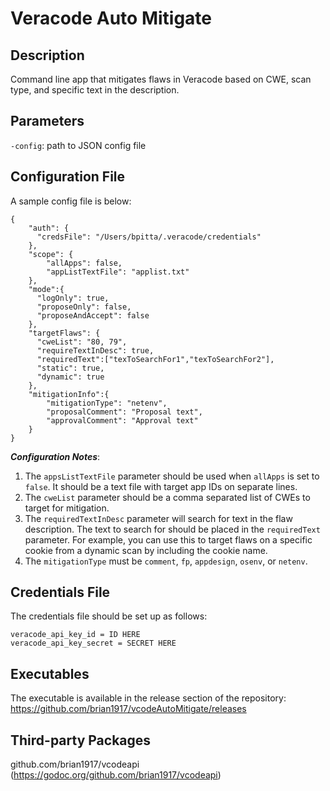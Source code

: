 # Veracode Auto Mitigate

## Description
Command line app that mitigates flaws in Veracode based on CWE, scan type, and specific text in the description.

## Parameters
`-config`: path to JSON config file

## Configuration File
A sample config file is below:
```
{
    "auth": {
      "credsFile": "/Users/bpitta/.veracode/credentials"
    },
    "scope": {
        "allApps": false,
        "appListTextFile": "applist.txt"
    },
    "mode":{
      "logOnly": true,
      "proposeOnly": false,
      "proposeAndAccept": false
    },
    "targetFlaws": {
      "cweList": "80, 79",
      "requireTextInDesc": true,
      "requiredText":["texToSearchFor1","texToSearchFor2"],
      "static": true,
      "dynamic": true
    },
    "mitigationInfo":{
        "mitigationType": "netenv",
        "proposalComment": "Proposal text",
        "approvalComment": "Approval text"
    }
}
 ```
 **_Configuration Notes_**:
 1. The `appsListTextFile` parameter should be used when `allApps` is set to `false`. It should be a text file with target app IDs on separate lines.
 2. The `cweList` parameter should be a comma separated list of CWEs to target for mitigation.
 3. The `requiredTextInDesc` parameter will search for text in the flaw description. The text to search for should be placed in the `requiredText` parameter. For example, you can use this to target flaws on a specific cookie from a dynamic scan by including the cookie name.
 4. The `mitigationType` must be `comment`, `fp`, `appdesign`, `osenv`, or `netenv`.

## Credentials File
The credentials file should be set up as follows:
```
veracode_api_key_id = ID HERE
veracode_api_key_secret = SECRET HERE
```

## Executables
The executable is available in the release section of the repository: https://github.com/brian1917/vcodeAutoMitigate/releases

## Third-party Packages
github.com/brian1917/vcodeapi (https://godoc.org/github.com/brian1917/vcodeapi)

